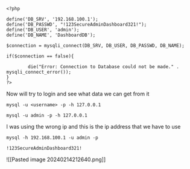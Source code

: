 
```
<?php

define('DB_SRV', '192.168.100.1');
define('DB_PASSWD', "!123SecureAdminDashboard321!");
define('DB_USER', 'admin');
define('DB_NAME', 'DashboardDB');

$connection = mysqli_connect(DB_SRV, DB_USER, DB_PASSWD, DB_NAME);

if($connection == false){

        die("Error: Connection to Database could not be made." . mysqli_connect_error());
}
?>
```


Now will try to login and see what data we can get from it 
```
mysql -u <username> -p -h 127.0.0.1
```

```
mysql -u admin -p -h 127.0.0.1
```

I was using the wrong ip and this is the ip address that we have to use 
```
mysql -h 192.168.100.1 -u admin -p
```

```
!123SecureAdminDashboard321!
```


![[Pasted image 20240214212640.png]]


